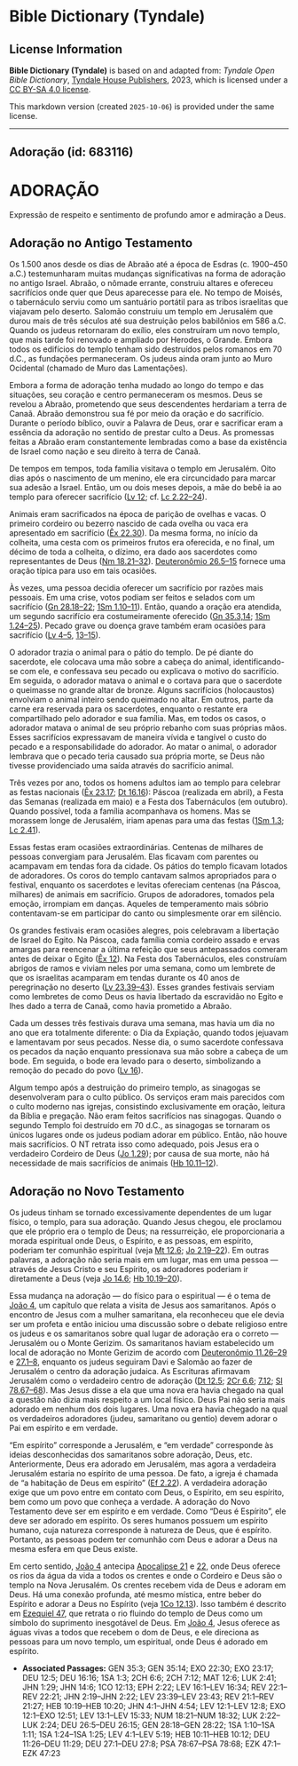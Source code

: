 # Bible Dictionary (Tyndale)

## License Information

**Bible Dictionary (Tyndale)** is based on and adapted from: _Tyndale Open Bible Dictionary_, [Tyndale House Publishers](https://tyndaleopenresources.com/), 2023, which is licensed under a [CC BY-SA 4.0 license](https://creativecommons.org/licenses/by-sa/4.0/legalcode.en).

This markdown version (created `2025-10-06`) is provided under the same license.



--------------------------------

## Adoração (id: 683116)

ADORAÇÃO
========

Expressão de respeito e sentimento de profundo amor e admiração a Deus.

Adoração no Antigo Testamento
-----------------------------

Os 1\.500 anos desde os dias de Abraão até a época de Esdras (c. 1900–450 a.C.) testemunharam muitas mudanças significativas na forma de adoração no antigo Israel. Abraão, o nômade errante, construiu altares e ofereceu sacrifícios onde quer que Deus aparecesse para ele. No tempo de Moisés, o tabernáculo serviu como um santuário portátil para as tribos israelitas que viajavam pelo deserto. Salomão construiu um templo em Jerusalém que durou mais de três séculos até sua destruição pelos babilônios em 586 a.C. Quando os judeus retornaram do exílio, eles construíram um novo templo, que mais tarde foi renovado e ampliado por Herodes, o Grande. Embora todos os edifícios do templo tenham sido destruídos pelos romanos em 70 d.C., as fundações permaneceram. Os judeus ainda oram junto ao Muro Ocidental (chamado de Muro das Lamentações).

Embora a forma de adoração tenha mudado ao longo do tempo e das situações, seu coração e centro permaneceram os mesmos. Deus se revelou a Abraão, prometendo que seus descendentes herdariam a terra de Canaã. Abraão demonstrou sua fé por meio da oração e do sacrifício. Durante o período bíblico, ouvir a Palavra de Deus, orar e sacrificar eram a essência da adoração no sentido de prestar culto a Deus. As promessas feitas a Abraão eram constantemente lembradas como a base da existência de Israel como nação e seu direito à terra de Canaã.

De tempos em tempos, toda família visitava o templo em Jerusalém. Oito dias após o nascimento de um menino, ele era circuncidado para marcar sua adesão a Israel. Então, um ou dois meses depois, a mãe do bebê ia ao templo para oferecer sacrifício ([Lv 12](https://ref.ly/Lev12:1-Lev12:8); cf. [Lc 2\.22–24](https://ref.ly/Luke2:22-Luke2:24)).

Animais eram sacrificados na época de parição de ovelhas e vacas. O primeiro cordeiro ou bezerro nascido de cada ovelha ou vaca era apresentado em sacrifício ([Êx 22\.30](https://ref.ly/Exod22:30)). Da mesma forma, no início da colheita, uma cesta com os primeiros frutos era oferecida, e no final, um décimo de toda a colheita, o dízimo, era dado aos sacerdotes como representantes de Deus ([Nm 18\.21–32](https://ref.ly/Num18:21-Num18:32)). [Deuteronômio 26\.5–15](https://ref.ly/Deut26:5-Deut26:15) fornece uma oração típica para uso em tais ocasiões.

Às vezes, uma pessoa decidia oferecer um sacrifício por razões mais pessoais. Em uma crise, votos podiam ser feitos e selados com um sacrifício ([Gn 28\.18–22](https://ref.ly/Gen28:18-Gen28:22); [1Sm 1\.10–11](https://ref.ly/1Sam1:10-1Sam1:11)). Então, quando a oração era atendida, um segundo sacrifício era costumeiramente oferecido ([Gn 35\.3,14](https://ref.ly/Gen35:3,Gen35:14); [1Sm 1\.24–25](https://ref.ly/1Sam1:24-1Sam1:25)). Pecado grave ou doença grave também eram ocasiões para sacrifício ([Lv 4–5](https://ref.ly/Lev4:1-Lev5:19), [13–15](https://ref.ly/Lev13:1-Lev15:33)).

O adorador trazia o animal para o pátio do templo. De pé diante do sacerdote, ele colocava uma mão sobre a cabeça do animal, identificando\-se com ele, e confessava seu pecado ou explicava o motivo do sacrifício. Em seguida, o adorador matava o animal e o cortava para que o sacerdote o queimasse no grande altar de bronze. Alguns sacrifícios (holocaustos) envolviam o animal inteiro sendo queimado no altar. Em outros, parte da carne era reservada para os sacerdotes, enquanto o restante era compartilhado pelo adorador e sua família. Mas, em todos os casos, o adorador matava o animal de seu próprio rebanho com suas próprias mãos. Esses sacrifícios expressavam de maneira vívida e tangível o custo do pecado e a responsabilidade do adorador. Ao matar o animal, o adorador lembrava que o pecado teria causado sua própria morte, se Deus não tivesse providenciado uma saída através do sacrifício animal.

Três vezes por ano, todos os homens adultos iam ao templo para celebrar as festas nacionais ([Êx 23\.17](https://ref.ly/Exod23:17); [Dt 16\.16](https://ref.ly/Deut16:16)): Páscoa (realizada em abril), a Festa das Semanas (realizada em maio) e a Festa dos Tabernáculos (em outubro). Quando possível, toda a família acompanhava os homens. Mas se morassem longe de Jerusalém, iriam apenas para uma das festas ([1Sm 1\.3](https://ref.ly/1Sam1:3); [Lc 2\.41](https://ref.ly/Luke2:41)).

Essas festas eram ocasiões extraordinárias. Centenas de milhares de pessoas convergiam para Jerusalém. Elas ficavam com parentes ou acampavam em tendas fora da cidade. Os pátios do templo ficavam lotados de adoradores. Os coros do templo cantavam salmos apropriados para o festival, enquanto os sacerdotes e levitas ofereciam centenas (na Páscoa, milhares) de animais em sacrifício. Grupos de adoradores, tomados pela emoção, irrompiam em danças. Aqueles de temperamento mais sóbrio contentavam\-se em participar do canto ou simplesmente orar em silêncio.

Os grandes festivais eram ocasiões alegres, pois celebravam a libertação de Israel do Egito. Na Páscoa, cada família comia cordeiro assado e ervas amargas para reencenar a última refeição que seus antepassados comeram antes de deixar o Egito ([Êx 12](https://ref.ly/Exod12:1-Exod12:51)). Na Festa dos Tabernáculos, eles construíam abrigos de ramos e viviam neles por uma semana, como um lembrete de que os israelitas acamparam em tendas durante os 40 anos de peregrinação no deserto ([Lv 23\.39–43](https://ref.ly/Lev23:39-Lev23:43)). Esses grandes festivais serviam como lembretes de como Deus os havia libertado da escravidão no Egito e lhes dado a terra de Canaã, como havia prometido a Abraão.

Cada um desses três festivais durava uma semana, mas havia um dia no ano que era totalmente diferente: o Dia da Expiação, quando todos jejuavam e lamentavam por seus pecados. Nesse dia, o sumo sacerdote confessava os pecados da nação enquanto pressionava sua mão sobre a cabeça de um bode. Em seguida, o bode era levado para o deserto, simbolizando a remoção do pecado do povo ([Lv 16](https://ref.ly/Lev16:1-Lev16:34)).

Algum tempo após a destruição do primeiro templo, as sinagogas se desenvolveram para o culto público. Os serviços eram mais parecidos com o culto moderno nas igrejas, consistindo exclusivamente em oração, leitura da Bíblia e pregação. Não eram feitos sacrifícios nas sinagogas. Quando o segundo Templo foi destruído em 70 d.C., as sinagogas se tornaram os únicos lugares onde os judeus podiam adorar em público. Então, não houve mais sacrifícios. O NT retrata isso como adequado, pois Jesus era o verdadeiro Cordeiro de Deus ([Jo 1\.29](https://ref.ly/John1:29)); por causa de sua morte, não há necessidade de mais sacrifícios de animais ([Hb 10\.11–12](https://ref.ly/Heb10:11-Heb10:12)).

Adoração no Novo Testamento
---------------------------

Os judeus tinham se tornado excessivamente dependentes de um lugar físico, o templo, para sua adoração. Quando Jesus chegou, ele proclamou que ele próprio era o templo de Deus; na ressurreição, ele proporcionaria a morada espiritual onde Deus, o Espírito, e as pessoas, em espírito, poderiam ter comunhão espiritual (veja [Mt 12\.6](https://ref.ly/Matt12:6); [Jo 2\.19–22](https://ref.ly/John2:19-John2:22)). Em outras palavras, a adoração não seria mais em um lugar, mas em uma pessoa — através de Jesus Cristo e seu Espírito, os adoradores poderiam ir diretamente a Deus (veja [Jo 14\.6](https://ref.ly/John14:6); [Hb 10\.19–20](https://ref.ly/Heb10:19-Heb10:20)).

Essa mudança na adoração — do físico para o espiritual — é o tema de [João 4](https://ref.ly/John4:1-John4:54), um capítulo que relata a visita de Jesus aos samaritanos. Após o encontro de Jesus com a mulher samaritana, ela reconheceu que ele devia ser um profeta e então iniciou uma discussão sobre o debate religioso entre os judeus e os samaritanos sobre qual lugar de adoração era o correto — Jerusalém ou o Monte Gerizim. Os samaritanos haviam estabelecido um local de adoração no Monte Gerizim de acordo com [Deuteronômio 11\.26–29](https://ref.ly/Deut11:26-Deut11:29) e [27\.1–8](https://ref.ly/Deut27:1-Deut27:8), enquanto os judeus seguiram Davi e Salomão ao fazer de Jerusalém o centro da adoração judaica. As Escrituras afirmavam Jerusalém como o verdadeiro centro de adoração ([Dt 12\.5](https://ref.ly/Deut12:5); [2Cr 6\.6](https://ref.ly/2Chr6:6); [7\.12](https://ref.ly/2Chr7:12); [Sl 78\.67–68](https://ref.ly/Ps78:67-Ps78:68)). Mas Jesus disse a ela que uma nova era havia chegado na qual a questão não dizia mais respeito a um local físico. Deus Pai não seria mais adorado em nenhum dos dois lugares. Uma nova era havia chegado na qual os verdadeiros adoradores (judeu, samaritano ou gentio) devem adorar o Pai em espírito e em verdade.

“Em espírito” corresponde a Jerusalém, e “em verdade” corresponde às ideias desconhecidas dos samaritanos sobre adoração, Deus, etc. Anteriormente, Deus era adorado em Jerusalém, mas agora a verdadeira Jerusalém estaria no espírito de uma pessoa. De fato, a igreja é chamada de “a habitação de Deus em espírito” ([Ef 2\.22](https://ref.ly/Eph2:22)). A verdadeira adoração exige que um povo entre em contato com Deus, o Espírito, em seu espírito, bem como um povo que conheça a verdade. A adoração do Novo Testamento deve ser em espírito e em verdade. Como “Deus é Espírito”, ele deve ser adorado em espírito. Os seres humanos possuem um espírito humano, cuja natureza corresponde à natureza de Deus, que é espírito. Portanto, as pessoas podem ter comunhão com Deus e adorar a Deus na mesma esfera em que Deus existe.

Em certo sentido, [João 4](https://ref.ly/John4:1-John4:54) antecipa [Apocalipse 21](https://ref.ly/Rev21:1-Rev21:27) e [22](https://ref.ly/Rev22:1-Rev22:21), onde Deus oferece os rios da água da vida a todos os crentes e onde o Cordeiro e Deus são o templo na Nova Jerusalém. Os crentes recebem vida de Deus e adoram em Deus. Há uma conexão profunda, até mesmo mística, entre beber do Espírito e adorar a Deus no Espírito (veja [1Co 12\.13](https://ref.ly/1Cor12:13)). Isso também é descrito em [Ezequiel 47](https://ref.ly/Ezek47:1-Ezek47:23), que retrata o rio fluindo do templo de Deus como um símbolo do suprimento inesgotável de Deus. Em [João 4](https://ref.ly/John4:1-John4:54), Jesus oferece as águas vivas a todos que recebem o dom de Deus, e ele direciona as pessoas para um novo templo, um espiritual, onde Deus é adorado em espírito.

* **Associated Passages:** GEN 35:3; GEN 35:14; EXO 22:30; EXO 23:17; DEU 12:5; DEU 16:16; 1SA 1:3; 2CH 6:6; 2CH 7:12; MAT 12:6; LUK 2:41; JHN 1:29; JHN 14:6; 1CO 12:13; EPH 2:22; LEV 16:1–LEV 16:34; REV 22:1–REV 22:21; JHN 2:19–JHN 2:22; LEV 23:39–LEV 23:43; REV 21:1–REV 21:27; HEB 10:19–HEB 10:20; JHN 4:1–JHN 4:54; LEV 12:1–LEV 12:8; EXO 12:1–EXO 12:51; LEV 13:1–LEV 15:33; NUM 18:21–NUM 18:32; LUK 2:22–LUK 2:24; DEU 26:5–DEU 26:15; GEN 28:18–GEN 28:22; 1SA 1:10–1SA 1:11; 1SA 1:24–1SA 1:25; LEV 4:1–LEV 5:19; HEB 10:11–HEB 10:12; DEU 11:26–DEU 11:29; DEU 27:1–DEU 27:8; PSA 78:67–PSA 78:68; EZK 47:1–EZK 47:23


